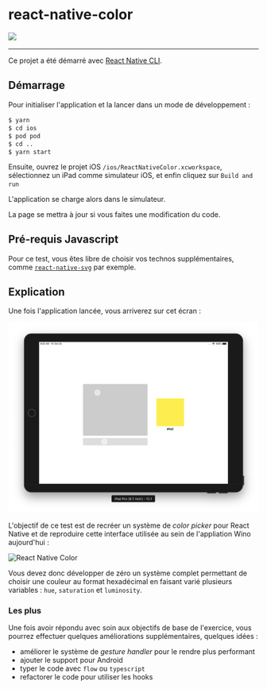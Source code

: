 # react-native-color

![](https://i.giphy.com/media/zxxXYJqTlpBnO/giphy.webp)

---

Ce projet a été démarré avec [React Native CLI](https://facebook.github.io/react-native/docs/getting-started).

## Démarrage

Pour initialiser l'application et la lancer dans un mode de développement :

```shell
$ yarn 
$ cd ios
$ pod pod
$ cd ..
$ yarn start
```

Ensuite, ouvrez le projet iOS `/ios/ReactNativeColor.xcworkspace`, sélectionnez un iPad comme simulateur iOS, et enfin cliquez sur `Build and run`

L'application se charge alors dans le simulateur.

La page se mettra à jour si vous faites une modification du code.


## Pré-requis Javascript

Pour ce test, vous êtes libre de choisir vos technos supplémentaires, comme [`react-native-svg`](https://github.com/react-native-community/react-native-svg) par exemple.

## Explication

Une fois l'application lancée, vous arriverez sur cet écran :

![React Native Color](public/demo.png)

L'objectif de ce test est de recréer un système de *color picker* pour React Native et de reproduire cette interface utilisée au sein de l'appliation Wino aujourd'hui :

![React Native Color](public/demo.gif)

Vous devez donc développer de zéro un système complet permettant de choisir une couleur au format hexadécimal en faisant varié plusieurs variables : `hue`, `saturation` et `luminosity`.

### Les plus

Une fois avoir répondu avec soin aux objectifs de base de l'exercice, vous pourrez effectuer quelques améliorations supplémentaires, quelques idées :
* améliorer le système de *gesture handler* pour le rendre plus performant
* ajouter le support pour Android
* typer le code avec `flow` ou `typescript`
* refactorer le code pour utiliser les hooks
